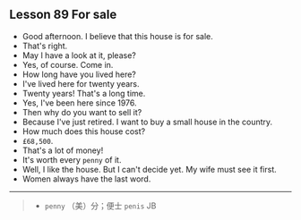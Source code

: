 ## Lesson 89 For sale

- Good afternoon. 
I believe that this house is for sale.
- That's right.
- May I have a look at it, please?
- Yes, of course. Come in.
- How long have you lived here?
- I've lived here for twenty years.
- Twenty years! That's a long time.
- Yes, I've been here since 1976.
- Then why do you want to sell it?
- Because I've just retired. 
I want to buy a small house in the country.
- How much does this house cost?
- `£68,500`.
- That's a lot of money!
- It's worth every `penny` of it.
- Well, I like the house. 
But I can't decide yet.
My wife must see it first.
- Women always have the last word.

---

> - `penny` （美）分；便士 `penis` JB
